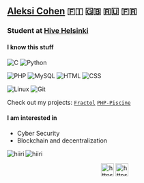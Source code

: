 ## [Aleksi Cohen](https://www.linkedin.com/in/aleksicohen/)  :finland: :uk: :ru: :fr:
### Student at [Hive Helsinki](https://hive.fi) 

#### I know this stuff
![C](https://img.shields.io/badge/-C-000000?style=flat&logo=c)
![Python](https://img.shields.io/badge/-Python-000000?style=flat&logo=python)

![PHP](https://img.shields.io/badge/-PHP-000000?style=flat&logo=php)
![MySQL](https://img.shields.io/badge/-SQL-000000?style=flat&logo=mysql)
![HTML](https://img.shields.io/badge/-HTML-000000?style=flat&logo=html5)
![CSS](https://img.shields.io/badge/-CSS-000000?style=flat&logo=css3)

![Linux](https://img.shields.io/badge/-Linux-222222?style=flat&logo=linux&logoColor=FCC624)
![Git](https://img.shields.io/badge/-Git-222222?style=flat&logo=git&logoColor=F05032)

Check out my projects: [``Fractol``](https://github.com/hiiri/fractol) [``PHP-Piscine``](https://github.com/hiiri/PHP-Piscine)

#### I am interested in
- Cyber Security
- Blockchain and decentralization

<img align="left" src="https://github-readme-stats.vercel.app/api/top-langs/?username=hiiri&layout=compact&hide=html" alt="hiiri" />

<img align="center" src="https://github-readme-stats.vercel.app/api?username=hiiri&show_icons=true" alt="hiiri" />

<p align="center">
<a href="https://www.linkedin.com/in/aleksicohen/" target="blank"><img align="center" src="https://cdn.jsdelivr.net/npm/simple-icons@3.0.1/icons/linkedin.svg" alt="https://www.linkedin.com/in/aleksicohen/" height="30" width="30" /></a>
<a href="https://soundcloud.com/sroku" target="blank"><img align="center" src="https://cdn.jsdelivr.net/npm/simple-icons@3.0.1/icons/soundcloud.svg" alt="https://soundcloud.com/sroku" height="30" width="30" /></a>
</p>

